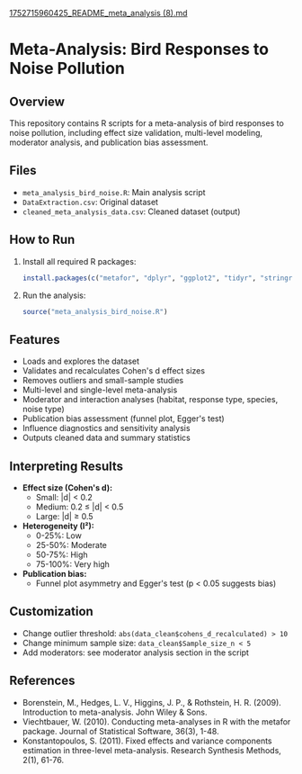 [1752715960425_README_meta_analysis (8).md](https://github.com/user-attachments/files/22355498/1752715960425_README_meta_analysis.8.md)
# Meta-Analysis: Bird Responses to Noise Pollution

## Overview
This repository contains R scripts for a meta-analysis of bird responses to noise pollution, including effect size validation, multi-level modeling, moderator analysis, and publication bias assessment.

## Files
- `meta_analysis_bird_noise.R`: Main analysis script
- `DataExtraction.csv`: Original dataset
- `cleaned_meta_analysis_data.csv`: Cleaned dataset (output)

## How to Run
1. Install all required R packages:
   ```r
   install.packages(c("metafor", "dplyr", "ggplot2", "tidyr", "stringr", "car", "robustbase"))
   ```
2. Run the analysis:
   ```r
   source("meta_analysis_bird_noise.R")
   ```

## Features
- Loads and explores the dataset
- Validates and recalculates Cohen's d effect sizes
- Removes outliers and small-sample studies
- Multi-level and single-level meta-analysis
- Moderator and interaction analyses (habitat, response type, species, noise type)
- Publication bias assessment (funnel plot, Egger's test)
- Influence diagnostics and sensitivity analysis
- Outputs cleaned data and summary statistics

## Interpreting Results
- **Effect size (Cohen's d):**
  - Small: |d| < 0.2
  - Medium: 0.2 ≤ |d| < 0.5
  - Large: |d| ≥ 0.5
- **Heterogeneity (I²):**
  - 0-25%: Low
  - 25-50%: Moderate
  - 50-75%: High
  - 75-100%: Very high
- **Publication bias:**
  - Funnel plot asymmetry and Egger's test (p < 0.05 suggests bias)

## Customization
- Change outlier threshold: `abs(data_clean$cohens_d_recalculated) > 10`
- Change minimum sample size: `data_clean$Sample_size_n < 5`
- Add moderators: see moderator analysis section in the script

## References
- Borenstein, M., Hedges, L. V., Higgins, J. P., & Rothstein, H. R. (2009). Introduction to meta-analysis. John Wiley & Sons.
- Viechtbauer, W. (2010). Conducting meta-analyses in R with the metafor package. Journal of Statistical Software, 36(3), 1-48.
- Konstantopoulos, S. (2011). Fixed effects and variance components estimation in three-level meta-analysis. Research Synthesis Methods, 2(1), 61-76. 

